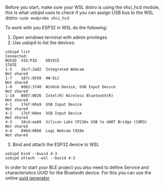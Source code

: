 Before you start, make sure your WSL distro is using the vhci_hcd module, this is what usbipd uses to check if you can assign USB bus to the WSL distro:
```sudo modprobe vhci_hcd``` 

To work with you ESP32 in WSL do the following:
1. Open windows terminal with admin privileges
2. Use usbipd to list the devices:
```
usbipd list
Connected:
BUSID  VID:PID    DEVICE                                                        STATE
1-5    1bcf:2a02  Integrated Webcam                                             Not shared
1-7    187c:0550  AW-ELC                                                        Not shared
1-8    0d62:3740  WinUsb Device, USB Input Device                               Not shared
1-14   8087:0026  Intel(R) Wireless Bluetooth(R)                                Not shared
4-1    17ef:60a9  USB Input Device                                              Not shared
4-2    17ef:60ee  USB Input Device                                              Not shared
4-3    10c4:ea60  Silicon Labs CP210x USB to UART Bridge (COM3)                 Not shared
4-4    046d:08b6  Logi Webcam C920e                                             Not shared
```
3. Bind and attach the ESP32 device to WSL
```
usbipd bind --busid 4-3
usbipd attach --wsl --busid 4-3
```


In order to start your BLE project you also need to define Service and characteristics UUID for the Bluetooth device.
For this you can use the online [uuid generator](https://www.uuidgenerator.net/version4)
